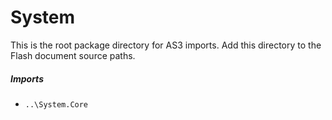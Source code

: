 # System
This is the root package directory for AS3 imports. Add this directory to the Flash document source paths.

##### Imports
* `..\System.Core`
